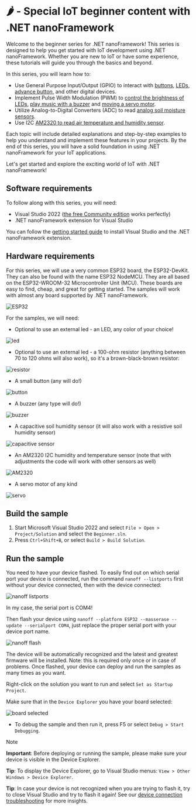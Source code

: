 # 🌶️ - Special IoT beginner content with .NET nanoFramework

Welcome to the beginner series for .NET nanoFramework! This series is designed to help you get started with IoT development using .NET nanoFramework. Whether you are new to IoT or have some experience, these tutorials will guide you through the basics and beyond.

In this series, you will learn how to:

- Use General Purpose Input/Output (GPIO) to interact with [buttons](./Button/), [LEDs](./BlinkLed/), [advance button](./ButtonNuget/), and other digital devices.
- Implement Pulse Width Modulation (PWM) to [control the brightness of LEDs](./PwmLed/), [play music with a buzzer](./Buzzer/) and [moving a servo motor](./ServoMotor/).
- Utilize Analog-to-Digital Converters (ADC) to read [analog soil moisture sensors](./AnalogRainSensor/).
- Use I2C [AM2320 to read air temperature and humidity sensor](./TempHumI2c/).

Each topic will include detailed explanations and step-by-step examples to help you understand and implement these features in your projects. By the end of this series, you will have a solid foundation in using .NET nanoFramework for your IoT applications.

Let's get started and explore the exciting world of IoT with .NET nanoFramework!

## Software requirements

To follow along with this series, you will need:

- Visual Studio 2022 ([the free Community edition](https://visualstudio.microsoft.com/vs/community/) works perfectly)
- .NET nanoFramework extension for Visual Studio

You can follow the [getting started guide](https://docs.nanoframework.net/content/getting-started-guides/index.html) to install Visual Studio and the .NET nanoFramework extension.

## Hardware requirements

For this series, we will use a very common ESP32 board, the ESP32-DevKit. They can also be found with the name ESP32 NodeMCU. They are all based on the ESP32-WROOM-32 Microcontroller Unit (MCU). These boards are easy to find, cheap, and great for getting started. The samples will work with almost any board supported by .NET nanoFramework.

![ESP32](./Docs/ESP32-DEVKITC.jpg)

For the samples, we will need:

- Optional to use an external led - an LED, any color of your choice!

![led](./Docs/led.jpg)

- Optional to use an external led - a 100-ohm resistor (anything between 70 to 120 ohms will also work), so it's a brown-black-brown resistor:

![resistor](./Docs/resistor.jpg)

- A small button (any will do!)

![button](./Docs/button.jpg)

- A buzzer (any type will do!)

![buzzer](./Docs/buzzer.png)

- A capacitive soil humidity sensor (it will also work with a resistive soil humidity sensor)

![capacitive sensor](./Docs/soil_humidity_sensor_capacitive.jpg)

- An AM2320 I2C humidity and temperature sensor (note that with adjustments the code will work with other sensors as well)

![AM2320](./Docs/AM2320.jpg)

- A servo motor of any kind

![servo](./Docs/servo.jpg)

## Build the sample

1. Start Microsoft Visual Studio 2022 and select `File > Open > Project/Solution` and select the `Beginner.sln`.
1. Press `Ctrl+Shift+B`, or select `Build > Build Solution`.

## Run the sample

You need to have your device flashed. To easily find out on which serial port your device is connected, run the command `nanoff --listports` first without your device connected, then with the device connected:

![nanoff listports](./Docs/nanoff_listports.png)

In my case, the serial port is COM4!

Then flash your device using `nanoff --platform ESP32 --masserase --update --serialport COM4`, just replace the proper serial port with your device port name.

![nanoff flash](./Docs/nanoff_flashed.png)

The device will be automatically recognized and the latest and greatest firmware will be installed. Note: this is required only once or in case of problems. Once flashed, your device can deploy and run the samples as many times as you want.

Right-click on the solution you want to run and select `Set as Startup Project`.

Make sure that in the `Device Explorer` you have your board selected:

![board selected](./Docs/device_selected.png)

- To debug the sample and then run it, press F5 or select `Debug > Start Debugging`.

> [!NOTE]
>
> **Important**: Before deploying or running the sample, please make sure your device is visible in the Device Explorer.
>
> **Tip**: To display the Device Explorer, go to Visual Studio menus: `View > Other Windows > Device Explorer`.
>
> **Tip**: In case your device is not recognized when you are trying to flash it, try to close Visual Studio and try to flash it again! See our [device connection troubleshooting](https://docs.nanoframework.net/content/getting-started-guides/troubleshooting-device-connection.html) for more insights.
